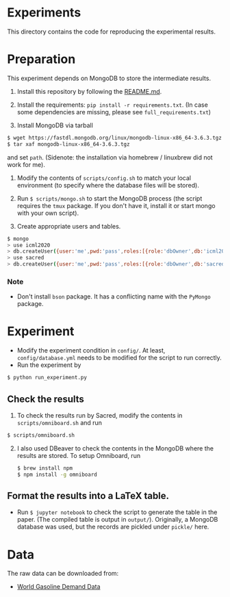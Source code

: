 # Experiments
This directory contains the code for reproducing the experimental results.

# Preparation
This experiment depends on MongoDB to store the intermediate results.

1. Install this repository by following the [README.md](https://github.com/takeshi-teshima/few-shot-domain-adaptation-by-causal-mechanism-transfer/blob/master/README.md).

1. Install the requirements: `pip install -r requirements.txt`.
   (In case some dependencies are missing, please see `full_requirements.txt`)

1. Install MongoDB via tarball
  ```sh
  $ wget https://fastdl.mongodb.org/linux/mongodb-linux-x86_64-3.6.3.tgz
  $ tar xaf mongodb-linux-x86_64-3.6.3.tgz
  ```
  and set `path`.
  (Sidenote: the installation via homebrew / linuxbrew did not work for me).

1. Modify the contents of `scripts/config.sh` to match your local environment (to specify where the database files will be stored).

1. Run `$ scripts/mongo.sh` to start the MongoDB process (the script requires the `tmux` package. If you don't have it, install it or start mongo with your own script).

1. Create appropriate users and tables.
  ```sh
  $ mongo
  > use icml2020
  > db.createUser({user:'me',pwd:'pass',roles:[{role:'dbOwner',db:'icml2020'}]})
  > use sacred
  > db.createUser({user:'me',pwd:'pass',roles:[{role:'dbOwner',db:'sacred'}]})
  ```

### Note
- Don't install `bson` package. It has a conflicting name with the `PyMongo` package.

# Experiment

- Modify the experiment condition in `config/`. At least, `config/database.yml` needs to be modified for the script to run correctly.
- Run the experiment by

```bash
$ python run_experiment.py
```

## Check the results
1. To check the results run by Sacred, modify the contents in `scripts/omniboard.sh` and run
  ```bash
  $ scripts/omniboard.sh
  ```

2. I also used DBeaver to check the contents in the MongoDB where the results are stored.
   To setup Omniboard, run
   ```bash
   $ brew install npm
   $ npm install -g omniboard
   ```

## Format the results into a LaTeX table.
- Run `$ jupyter notebook` to check the script to generate the table in the paper. (The compiled table is output in `output/`).
  Originally, a MongoDB database was used, but the records are pickled under `pickle/` here.

# Data
The raw data can be downloaded from:
- [World Gasoline Demand Data](http://people.stern.nyu.edu/wgreene/Econometrics/PanelDataSets.htm)
